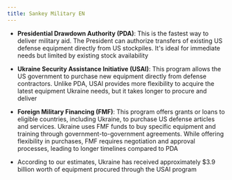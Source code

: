 ```yaml
---
title: Sankey Military EN
---
```

- **Presidential Drawdown Authority (PDA)**: This is the fastest way to deliver military aid. The President can authorize transfers of existing US defense equipment directly from US stockpiles. It's ideal for immediate needs but limited by existing stock availability

- **Ukraine Security Assistance Initiative (USAI)**: This program allows the US government to purchase new equipment directly from defense contractors.  Unlike PDA, USAI provides more flexibility to acquire the latest equipment Ukraine needs, but it takes longer to procure and deliver

- **Foreign Military Financing (FMF)**:  This program offers grants or loans to eligible countries, including Ukraine, to purchase US defense articles and services.  Ukraine uses FMF funds to buy specific equipment and training through government-to-government agreements.  While offering flexibility in purchases, FMF requires negotiation and approval processes, leading to longer timelines compared to PDA

- According to our estimates, Ukraine has received approximately $3.9 billion worth of equipment procured through the USAI program